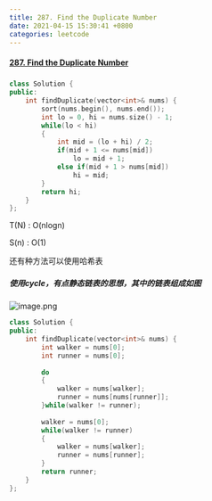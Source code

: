 ```yaml
---
title: 287. Find the Duplicate Number
date: 2021-04-15 15:30:41 +0800
categories: leetcode
---
```

#### [287. Find the Duplicate Number](https://leetcode.com/problems/find-the-duplicate-number/)

#####
```c++
class Solution {
public:
    int findDuplicate(vector<int>& nums) {
        sort(nums.begin(), nums.end());
        int lo = 0, hi = nums.size() - 1;
        while(lo < hi)
        {
            int mid = (lo + hi) / 2;
            if(mid + 1 <= nums[mid])
                lo = mid + 1;
            else if(mid + 1 > nums[mid])
                hi = mid;
        }
        return hi;
    }
};
```
T(N) : O(nlogn)

S(n) : O(1)


还有种方法可以使用哈希表

##### 使用cycle，有点静态链表的思想，其中的链表组成如图

![image.png](https://image.cinte.cc/2021/04/15/5dfe75d8ed3ce.png)

```c++
class Solution {
public:
    int findDuplicate(vector<int>& nums) {
        int walker = nums[0];
        int runner = nums[0];
        
        do
        {
            walker = nums[walker];
            runner = nums[nums[runner]];
        }while(walker != runner);
        
        walker = nums[0];
        while(walker != runner)
        {
            walker = nums[walker];
            runner = nums[runner];
        }
        return runner;
    }
};
```
